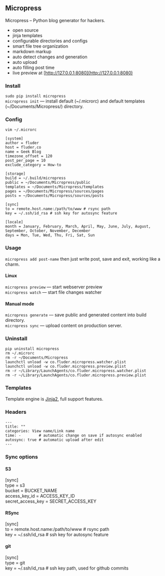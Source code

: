 ## Micropress

Micropress – Python blog generator for hackers.  

- open source  
- jinja templates  
- configurable directories and configs  
- smart file tree organization  
- markdown markup  
- auto detect changes and generation  
- auto upload  
- auto filling post time  
- live preview at [http://127.0.0.1:8080](http://127.0.0.1:8080)

### Install

``sudo pip install micropress``  
``micropress init`` — install default (~/.microrc) and default 
templates (~/Documents/Micropress/) directory.

### Config

``vim ~/.microrc``

    [system]
    author = fluder
    host = fluder.co
    name = Geek Blog
    timezone_offset = 120
    post_per_page = 10
    exclude_category = How-to

    [storage]
    build = ~/.build/micropress
    public = ~/Documents/Micropress/public
    templates = ~/Documents/Micropress/templates
    pages = ~/Documents/Micropress/sources/pages
    posts = ~/Documents/Micropress/sources/posts

    [sync]
    to = remote.host.name:/path/to/www # rsync path
    key = ~/.ssh/id_rsa # ssh key for autosync feature

    [locale]
    month = January, February, March, April, May, June, July, August, September, October, November, December
    days = Mon, Tue, Wed, Thu, Fri, Sat, Sun

### Usage 

``micropress add post-name`` then just write post, save and exit, working like a
charm.

#### Linux 

``micropress preview`` — start webserver preview  
``micropress watch`` — start file changes watcher  

#### Manual mode

``micropress generate`` — save public and generated content into build
directory.  
``micropress sync`` — upload content on production server.  

### Uninstall

``pip uninstall micropress``  
``rm ~/.microrc``  
``rm -r ~/Documents/Micropress``  
``launchctl unload -w co.fluder.micropress.watcher.plist``  
``launchctl unload -w co.fluder.micropress.preview.plist``  
``rm -r ~/Library/LaunchAgents/co.fluder.micropress.watcher.plist``  
``rm -r ~/Library/LaunchAgents/co.fluder.micropress.preview.plist``

### Templates 

Template engine is [Jinja2](http://jinja.pocoo.org/docs/), full support
features.

### Headers

    ---
    title: ""
    categories: View name/Link name
    time: -        # automatic change on save if autosync enabled
    autosync: true # automatic upload after edit
    ---

### Sync options

#### S3

[sync]  
type = s3  
bucket = BUCKET_NAME  
access_key_id = ACCESS_KEY_ID  
secret_access_key = SECRET_ACCESS_KEY  

#### RSync

[sync]  
to = remote.host.name:/path/to/www # rsync path  
key = ~/.ssh/id_rsa # ssh key for autosync feature  

#### git

[sync]  
type = git  
key = ~/.ssh/id_rsa # ssh key path, used for github commits
